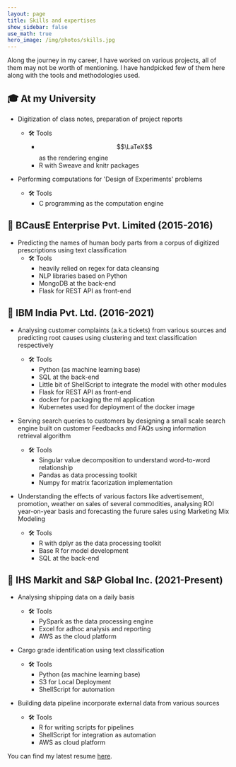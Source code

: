 ```yaml
---
layout: page
title: Skills and expertises
show_sidebar: false
use_math: true
hero_image: /img/photos/skills.jpg
---
```


Along the journey in my career, I have worked on various projects, all of them may not be worth of mentioning. I have handpicked few of them here along with the tools and methodologies used.

## :mortar_board: At my University
+ Digitization of class notes, preparation of project reports
    + :hammer_and_wrench: Tools
        + $$\LaTeX$$ as the rendering engine
        + R with Sweave and knitr packages

+ Performing computations for 'Design of Experiments' problems
    + :hammer_and_wrench: Tools
        + C programming as the computation engine

## :office: BCausE Enterprise Pvt. Limited (2015-2016)
+ Predicting the names of human body parts from a corpus of digitized prescriptions using text classification
    + :hammer_and_wrench: Tools
        + heavily relied on regex for data cleansing
        + NLP libraries based on Python
        + MongoDB at the back-end
        + Flask for REST API as front-end

## :office: IBM India Pvt. Ltd. (2016-2021)
+ Analysing customer complaints (a.k.a tickets) from various sources and predicting root causes using clustering and text classification respectively
    + :hammer_and_wrench: Tools
        + Python (as machine learning base)
        + SQL at the back-end
        + Little bit of ShellScript to integrate the model with other modules
        + Flask for REST API as front-end
        + docker for packaging the ml application
        + Kubernetes used for deployment of the docker image

+ Serving search queries to customers by designing a small scale search engine built on customer Feedbacks and FAQs using information retrieval algorithm
    + :hammer_and_wrench: Tools
        + Singular value decomposition to understand word-to-word relationship 
        + Pandas as data processing toolkit
        + Numpy for matrix facorization implementation

+ Understanding the effects of various factors like advertisement, promotion, weather on sales of several commodities, analysing ROI year-on-year basis and forecasting the furure sales using Marketing Mix Modeling
    + :hammer_and_wrench: Tools
        + R with dplyr as the data processing toolkit
        + Base R for model development
        + SQL at the back-end

## :office: IHS Markit and S&P Global Inc. (2021-Present)
+ Analysing shipping data on a daily basis
    + :hammer_and_wrench: Tools
        + PySpark as the data processing engine 
        + Excel for adhoc analysis and reporting
        + AWS as the cloud platform
        
+ Cargo grade identification using text classification
    + :hammer_and_wrench: Tools
        + Python (as machine learning base)
        + S3 for Local Deployment
        + ShellScript for automation

+ Building data pipeline incorporate external data from various sources
    + :hammer_and_wrench: Tools
        + R for writing scripts for pipelines
        + ShellScript for integration as automation
        + AWS as cloud platform


You can find my latest resume [here](/assets/pdf/koushik_khan_resume_one_page.pdf).
